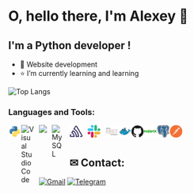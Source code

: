 # O, hello there, I'm Alexey 👋 

## I'm a Python developer !

- 🌱 Website development
- ⭐ I’m currently learning and learning

![Top Langs](https://github-readme-stats.vercel.app/api/top-langs/?username=alekseikogan&layout=compact&hide=shell&theme=dark)

### Languages and Tools:
<img align="left" alt="MySQL" width="26px" src="https://github.com/devicons/devicon/blob/v2.16.0/icons/python/python-original.svg" />
<img align="left" alt="Visual Studio Code" width="26px" src="https://cdn.jsdelivr.net/gh/devicons/devicon/icons/vscode/vscode-original.svg" style="padding-right:10px;" />
<img align="left" width="26px" src="https://cdn.jsdelivr.net/gh/devicons/devicon/icons/django/django-plain.svg" />
<img align="left" alt="MySQL" width="26px" src="https://cdn.jsdelivr.net/gh/devicons/devicon/icons/mysql/mysql-original.svg" style="padding-right:10px;" />

<img align="left" alt="MySQL" width="26px" src="https://github.com/devicons/devicon/blob/v2.16.0/icons/sentry/sentry-original.svg" style="padding-right:10px;" />
<img align="left" alt="MySQL" width="26px" src="https://github.com/devicons/devicon/blob/v2.16.0/icons/slack/slack-original.svg" style="padding-right:10px;" />

<img align="left" alt="MySQL" width="26px" src="https://github.com/devicons/devicon/blob/v2.16.0/icons/djangorest/djangorest-original.svg" />
<img align="left" alt="MySQL" width="26px" src="https://github.com/devicons/devicon/blob/v2.16.0/icons/docker/docker-original.svg" />
<img align="left" alt="MySQL" width="26px" src="https://github.com/devicons/devicon/blob/v2.16.0/icons/github/github-original.svg" />
<img align="left" alt="MySQL" width="26px" src="https://github.com/devicons/devicon/blob/v2.16.0/icons/nginx/nginx-original.svg" />
<img align="left" alt="MySQL" width="26px" src="https://github.com/devicons/devicon/blob/v2.16.0/icons/postgresql/postgresql-original.svg" />
<img align="left" alt="MySQL" width="26px" src="https://github.com/devicons/devicon/blob/v2.16.0/icons/postman/postman-original.svg" />
<br />
<br />

## ✉︎ Contact:
[![Gmail](https://img.shields.io/badge/Gmail-D14836?style=for-the-badge&logo=gmail&logoColor=white)](mailto:alekseikogan@yandex.ru)
[![Telegram](https://img.shields.io/badge/Telegram-2CA5E0?style=for-the-badge&logo=telegram&logoColor=white)](https://t.me/alekseikogan)
